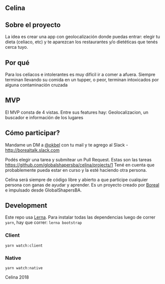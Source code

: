 ## Celina

## Sobre el proyecto
La idea es crear una app con geolocalización donde puedas entrar: elegir tu dieta (celiaco, etc) y te aparezcan los restaurantes y/o dietéticas que tenés cerca tuyo.

## Por qué
Para los celíacos e intolerantes es muy difícil ir a comer a afuera. Siempre terminan llevando su comida en un tupper, o peor, terminan intoxicados por alguna contaminación cruzada

## MVP
El MVP consta de 4 vistas. Entre sus features hay: Geolocalizacion, un buscador e información de los lugares

## Cómo participar?
Mandame un DM a [@okbel](https://twitter.com/okbel) con tu mail y te agrego al Slack - http://borealtalk.slack.com

Podés elegir una tarea y submitear un Pull Request. Estas son las tareas https://github.com/globalshapersba/celina/projects/1
Tené en cuenta que probablemente pueda estar en curso y la esté haciendo otra persona.

Celina será siempre de código libre y abierto a que participe cualquier persona con ganas de ayudar y aprender.
Es un proyecto creado por [Boreal](http://boreal.sh) e impulsado desde GlobalShapersBA. 

## Development

Este repo usa [Lerna](https://lernajs.io/). Para instalar todas las dependencias luego de correr `yarn`, hay que correr: `lerna bootstrap`

### Client
`yarn watch:client`

### Native
`yarn watch:native`

Celina 2018
